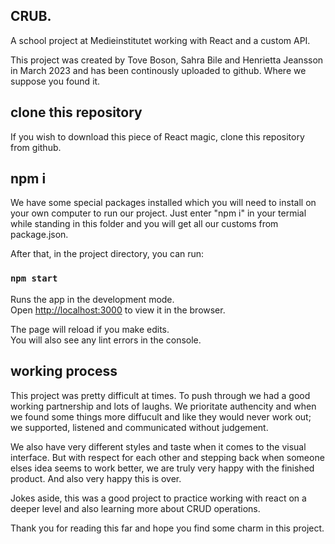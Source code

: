 ## CRUB.

A school project at Medieinstitutet working with React and a custom API.

This project was created by Tove Boson, Sahra Bile and Henrietta Jeansson in March 2023 and has been continously uploaded to github. Where we suppose you found it.

## clone this repository

If you wish to download this piece of React magic, clone this repository from github.

## npm i

We have some special packages installed which you will need to install on your own computer to run our project. Just enter "npm i" in your termial while standing in this folder and you will get all our customs from package.json.

After that, in the project directory, you can run:

### `npm start`

Runs the app in the development mode.\
Open [http://localhost:3000](http://localhost:3000) to view it in the browser.

The page will reload if you make edits.\
You will also see any lint errors in the console.

## working process

This project was pretty difficult at times. To push through we had a good working partnership and lots of laughs. We prioritate authencity and when we found some things more diffucult and like they would never work out; we supported, listened and communicated without judgement.

We also have very different styles and taste when it comes to the visual interface. But with respect for each other and stepping back when someone elses idea seems to work better, we are truly very happy with the finished product. And also very happy this is over.

Jokes aside, this was a good project to practice working with react on a deeper level and also learning more about CRUD operations.

Thank you for reading this far and hope you find some charm in this project. 
